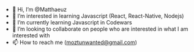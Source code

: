 - 👋 Hi, I’m @Matthaeuz
- 👀 I’m interested in learning Javascript (React, React-Native, Nodejs)
- 🌱 I’m currently learning Javascript in Codewars
- 💞️ I’m looking to collaborate on people who are interested in what I am interested with
- 📫 How to reach me (moztunwanted@gmail.com)

<!---
Matthaeuz/Matthaeuz is a ✨ special ✨ repository because its `README.md` (this file) appears on your GitHub profile.
You can click the Preview link to take a look at your changes.
--->

